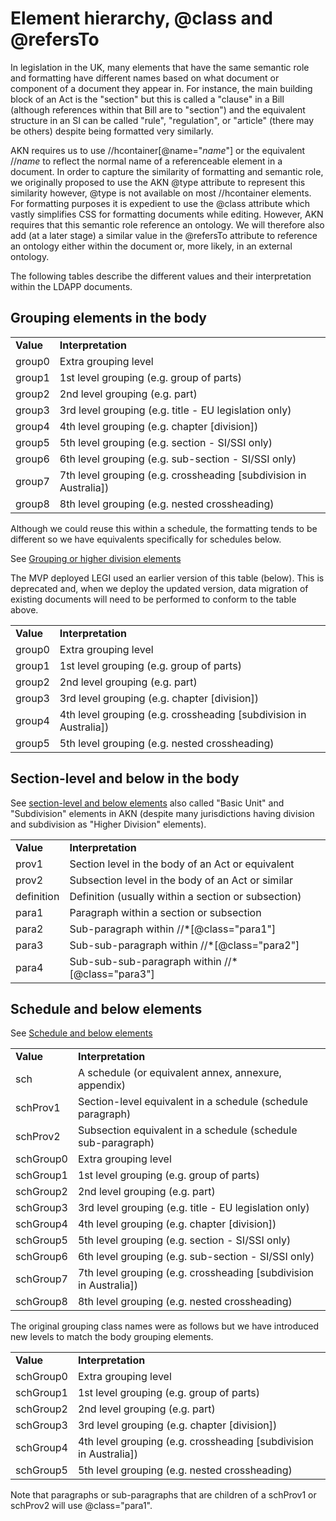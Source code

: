 # Element hierarchy, @class and @refersTo

In legislation in the UK, many elements that have the same semantic role
and formatting have different names based on what document or component
of a document they appear in. For instance, the main building block of
an Act is the "section" but this is called a "clause" in a Bill
(although references within that Bill are to "section") and the
equivalent structure in an SI can be called "rule", "regulation", or
"article" (there may be others) despite being formatted very similarly.

AKN requires us to use //hcontainer\[@name="*name*"\] or the equivalent
//*name* to reflect the normal name of a referenceable element in a
document. In order to capture the similarity of formatting and semantic
role, we originally proposed to use the AKN @type attribute to represent
this similarity however, @type is not available on most //hcontainer
elements. For formatting purposes it is expedient to use the @class
attribute which vastly simplifies CSS for formatting documents while
editing. However, AKN requires that this semantic role reference an
ontology. We will therefore also add (at a later stage) a similar value
in the @refersTo attribute to reference an ontology either within the
document or, more likely, in an external ontology.

The following tables describe the different values and their
interpretation within the LDAPP documents.

## Grouping elements in the body

|           |                                                                     |
| --------- | ------------------------------------------------------------------- |
| **Value** | **Interpretation**                                                  |
| group0    | Extra grouping level                                                |
| group1    | 1st level grouping (e.g. group of parts)                            |
| group2    | 2nd level grouping (e.g. part)                                      |
| group3    | 3rd level grouping (e.g. title - EU legislation only)               |
| group4    | 4th level grouping (e.g. chapter \[division\])                      |
| group5    | 5th level grouping (e.g. section - SI/SSI only)                     |
| group6    | 6th level grouping (e.g. sub-section - SI/SSI only)                 |
| group7    | 7th level grouping (e.g. crossheading \[subdivision in Australia\]) |
| group8    | 8th level grouping (e.g. nested crossheading)                       |

Although we could reuse this within a schedule, the formatting tends to
be different so we have equivalents specifically for schedules below.

See [Grouping or higher division
elements](data-dictionary_grouping-elements)

The MVP deployed LEGI used an earlier version of this table (below).
This is deprecated and, when we deploy the updated version, data
migration of existing documents will need to be performed to conform to
the table above.

|           |                                                                     |
| --------- | ------------------------------------------------------------------- |
| **Value** | **Interpretation**                                                  |
| group0    | Extra grouping level                                                |
| group1    | 1st level grouping (e.g. group of parts)                            |
| group2    | 2nd level grouping (e.g. part)                                      |
| group3    | 3rd level grouping (e.g. chapter \[division\])                      |
| group4    | 4th level grouping (e.g. crossheading \[subdivision in Australia\]) |
| group5    | 5th level grouping (e.g. nested crossheading)                       |

## Section-level and below in the body

See [section-level and below elements](data-dictionary_section-elements)
also called "Basic Unit" and "Subdivision" elements in AKN (despite many
jurisdictions having division and subdivision as "Higher Division"
elements).

|            |                                                     |
| ---------- | --------------------------------------------------- |
| **Value**  | **Interpretation**                                  |
| prov1      | Section level in the body of an Act or equivalent   |
| prov2      | Subsection level in the body of an Act or similar   |
| definition | Definition (usually within a section or subsection) |
| para1      | Paragraph within a section or subsection            |
| para2      | Sub-paragraph within //\*\[@class="para1"\]         |
| para3      | Sub-sub-paragraph within //\*\[@class="para2"\]     |
| para4      | Sub-sub-sub-paragraph within //\*\[@class="para3"\] |

## Schedule and below elements

See [Schedule and below elements](data-dictionary_schedule-elements)

|           |                                                                     |
| --------- | ------------------------------------------------------------------- |
| **Value** | **Interpretation**                                                  |
| sch       | A schedule (or equivalent annex, annexure, appendix)                |
| schProv1  | Section-level equivalent in a schedule (schedule paragraph)         |
| schProv2  | Subsection equivalent in a schedule (schedule sub-paragraph)        |
| schGroup0 | Extra grouping level                                                |
| schGroup1 | 1st level grouping (e.g. group of parts)                            |
| schGroup2 | 2nd level grouping (e.g. part)                                      |
| schGroup3 | 3rd level grouping (e.g. title - EU legislation only)               |
| schGroup4 | 4th level grouping (e.g. chapter \[division\])                      |
| schGroup5 | 5th level grouping (e.g. section - SI/SSI only)                     |
| schGroup6 | 6th level grouping (e.g. sub-section - SI/SSI only)                 |
| schGroup7 | 7th level grouping (e.g. crossheading \[subdivision in Australia\]) |
| schGroup8 | 8th level grouping (e.g. nested crossheading)                       |

The original grouping class names were as follows but we have introduced
new levels to match the body grouping elements.

|           |                                                                     |
| --------- | ------------------------------------------------------------------- |
| **Value** | **Interpretation**                                                  |
| schGroup0 | Extra grouping level                                                |
| schGroup1 | 1st level grouping (e.g. group of parts)                            |
| schGroup2 | 2nd level grouping (e.g. part)                                      |
| schGroup3 | 3rd level grouping (e.g. chapter \[division\])                      |
| schGroup4 | 4th level grouping (e.g. crossheading \[subdivision in Australia\]) |
| schGroup5 | 5th level grouping (e.g. nested crossheading)                       |

Note that paragraphs or sub-paragraphs that are children of a schProv1
or schProv2 will use @class="para1".
